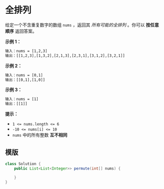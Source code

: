 # 全排列

给定一个不含重复数字的数组 `nums` ，返回其 *所有可能的全排列* 。你可以 **按任意顺序** 返回答案。

**示例 1：**

```txt
输入：nums = [1,2,3]
输出：[[1,2,3],[1,3,2],[2,1,3],[2,3,1],[3,1,2],[3,2,1]]
```

**示例 2：**

```txt
输入：nums = [0,1]
输出：[[0,1],[1,0]]
```

**示例 3：**

```txt
输入：nums = [1]
输出：[[1]]
```
  
**提示：**

- `1 <= nums.length <= 6`
- `-10 <= nums[i] <= 10`
- `nums` 中的所有整数 **互不相同**

## 模版

```java
class Solution {
    public List<List<Integer>> permute(int[] nums) {

    }
}
```
